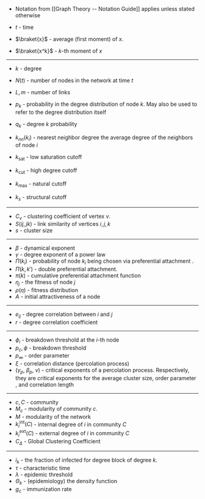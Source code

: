 * Notation from [[Graph Theory -- Notation Guide]] applies unless stated otherwise
* $t$ - time 

* $\braket{x}$ - average (first moment) of $x$. 
* $\braket{x^k}$ - $k$-th moment of $x$
*****
* $k$ - degree 
* $N(t)$ - number of nodes in the network at time $t$
* $L, m$ - number of links 
* $p_k$ - probability in the degree distribution of node $k$. May also be used to refer to the degree distribution itself
* $q_k$ - degree $k$ probability

* $k_{nn}(k_i)$ - nearest neighbor degree the average degree of the neighbors of node $i$
* $k_\text{sat}$ - low saturation cutoff 
* $k_\text{cut}$ - high degree cutoff 
* $k_\text{max}$ - natural cutoff
* $k_s$ - structural cutoff
*****
* $C_v$ - clustering coefficient of vertex $v$.
* $S(ij,jk)$ - link similarity of vertices $i,j,k$
* $s$ - cluster size
*****
* $\beta$ - dynamical exponent 
* $\gamma$ - degree exponent of a power law 
* $\Pi(k_i)$ - probability of node $k_i$ being chosen via preferential attachment .
* $\Pi(k,k')$ - double preferential attachment. 
* $\pi(k)$ - cumulative preferential attachment function 
* $\eta_j$ - the fitness of node $j$
* $\rho(\eta)$ - fitness distribution
* $A$ - initial attractiveness of a node
*****
* $e_{ij}$ - degree correlation between $i$ and $j$
* $r$ - degree correlation coefficient  
*****
* $\phi_i$ - breakdown threshold at the $i$-th node 
* $p_c, \phi$ - breakdown threshold
* $p_\infty$ - order parameter
* $\xi$ - correlation distance (percolation process)  
* ($\gamma_p$, $\beta_p$, $v$)  - critical exponents of a percolation process. Respectively, they are critical exponents for the average cluster size, order parameter , and correlation length 
*****
* $c, C$ - community 
* $M_c$ - modularity of community $c$.
* $M$ - modularity of the network 
* $k_i^\text{int}(C)$ - internal degree of $i$ in community $C$
* $k_i^{\text{ext}}(C)$ - external degree of $i$ in community $C$
* $C_\Delta$ - Global Clustering Coefficient
*****
* $i_k$ - the fraction of infected for degree block of degree $k$.
* $\tau$ - characteristic time
* $\lambda$ - epidemic threshold
* $\Theta_k$ - (epidemiology) the density function 
* $g_c$ - immunization rate